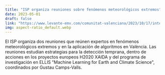 ```yaml
---
title: "ISP organiza reuniones sobre fenómenos meteorológicos extremos"
date: 2023-05-01
draft: false
link: "https://www.levante-emv.com/comunitat-valenciana/2023/10/17/inteligencia-artificial-usada-gran-aliada-93417060.html"
img: aspect-ratio_default.webp
---
```


El ISP organiza dos reuniones que reúnen expertos en fenómenos meteorológicos extremos y en la aplicación de algoritmos en València. Las reuniones estudian estrategias para la detección temprana, dentro de acciones en los proyectos europeos H2020 XAIDA y del programa de investigación en ELLIS "Machine Learning for Earth and Climate Science", coordinados por Gustau Camps-Valls.
